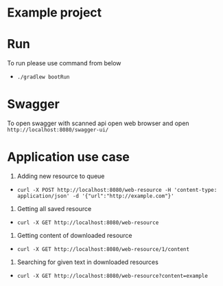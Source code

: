 # Example project

# Run
To run please use command from below
- `./gradlew bootRun`

# Swagger
To open swagger with scanned api open web browser and open `http://localhost:8080/swagger-ui/`

# Application use case
1. Adding new resource to queue
- `curl -X POST http://localhost:8080/web-resource -H 'content-type: application/json' -d '{"url":"http://example.com"}'`

1. Getting all saved resource
- `curl -X GET http://localhost:8080/web-resource`

1. Getting content of downloaded resource
- `curl -X GET http://localhost:8080/web-resource/1/content`

1. Searching for given text in downloaded resources
- `curl -X GET http://localhost:8080/web-resource?content=example`
